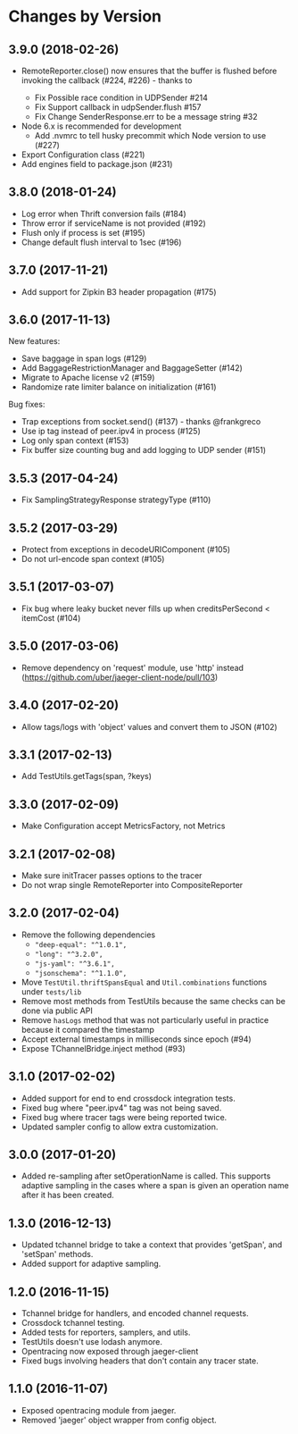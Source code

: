 # Changes by Version

## 3.9.0 (2018-02-26)

* RemoteReporter.close() now ensures that the buffer is flushed before invoking the callback (#224, #226) - thanks to <MarckK>
  * Fix Possible race condition in UDPSender #214
  * Fix Support callback in udpSender.flush #157
  * Fix Change SenderResponse.err to be a message string #32
* Node 6.x is recommended for development
  * Add .nvmrc to tell husky precommit which Node version to use (#227)
* Export Configuration class (#221)
* Add engines field to package.json (#231)

## 3.8.0 (2018-01-24)

* Log error when Thrift conversion fails (#184)
* Throw error if serviceName is not provided (#192)
* Flush only if process is set (#195)
* Change default flush interval to 1sec (#196)

## 3.7.0 (2017-11-21)

* Add support for Zipkin B3 header propagation (#175)

## 3.6.0 (2017-11-13)

New features:

* Save baggage in span logs (#129)
* Add BaggageRestrictionManager and BaggageSetter (#142)
* Migrate to Apache license v2 (#159)
* Randomize rate limiter balance on initialization (#161)

Bug fixes:

* Trap exceptions from socket.send() (#137) - thanks @frankgreco
* Use ip tag instead of peer.ipv4 in process (#125)
* Log only span context (#153)
* Fix buffer size counting bug and add logging to UDP sender (#151)

## 3.5.3 (2017-04-24)

* Fix SamplingStrategyResponse strategyType (#110)

## 3.5.2 (2017-03-29)

* Protect from exceptions in decodeURIComponent (#105)
* Do not url-encode span context (#105)

## 3.5.1 (2017-03-07)

* Fix bug where leaky bucket never fills up when creditsPerSecond < itemCost (#104)

## 3.5.0 (2017-03-06)

* Remove dependency on 'request' module, use 'http' instead (https://github.com/uber/jaeger-client-node/pull/103)

## 3.4.0 (2017-02-20)

* Allow tags/logs with 'object' values and convert them to JSON (#102)

## 3.3.1 (2017-02-13)

* Add TestUtils.getTags(span, ?keys)

## 3.3.0 (2017-02-09)

* Make Configuration accept MetricsFactory, not Metrics

## 3.2.1 (2017-02-08)

* Make sure initTracer passes options to the tracer
* Do not wrap single RemoteReporter into CompositeReporter

## 3.2.0 (2017-02-04)

* Remove the following dependencies
  * `"deep-equal": "^1.0.1",`
  * `"long": "^3.2.0",`
  * `"js-yaml": "^3.6.1",`
  * `"jsonschema": "^1.1.0",`
* Move `TestUtil.thriftSpansEqual` and `Util.combinations` functions under `tests/lib`
* Remove most methods from TestUtils because the same checks can be done via public API
* Remove `hasLogs` method that was not particularly useful in practice because it compared the timestamp
* Accept external timestamps in milliseconds since epoch (#94)
* Expose TChannelBridge.inject method (#93)

## 3.1.0 (2017-02-02)

* Added support for end to end crossdock integration tests.
* Fixed bug where "peer.ipv4" tag was not being saved.
* Fixed bug where tracer tags were being reported twice.
* Updated sampler config to allow extra customization.

## 3.0.0 (2017-01-20)

* Added re-sampling after setOperationName is called. This supports adaptive sampling in the cases where a span is given an operation name after it has been created.

## 1.3.0 (2016-12-13)

* Updated tchannel bridge to take a context that provides 'getSpan', and 'setSpan' methods.
* Added support for adaptive sampling.

## 1.2.0 (2016-11-15)

* Tchannel bridge for handlers, and encoded channel requests.
* Crossdock tchannel testing.
* Added tests for reporters, samplers, and utils.
* TestUtils doesn't use lodash anymore.
* Opentracing now exposed through jaeger-client
* Fixed bugs involving headers that don't contain any tracer state.

## 1.1.0 (2016-11-07)

* Exposed opentracing module from jaeger.
* Removed 'jaeger' object wrapper from config object.
